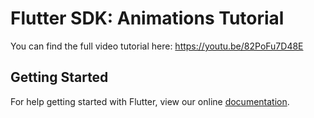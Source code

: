 # Flutter SDK: Animations Tutorial

You can find the full video tutorial here: https://youtu.be/82PoFu7D48E

## Getting Started

For help getting started with Flutter, view our online
[documentation](http://flutter.io/).
